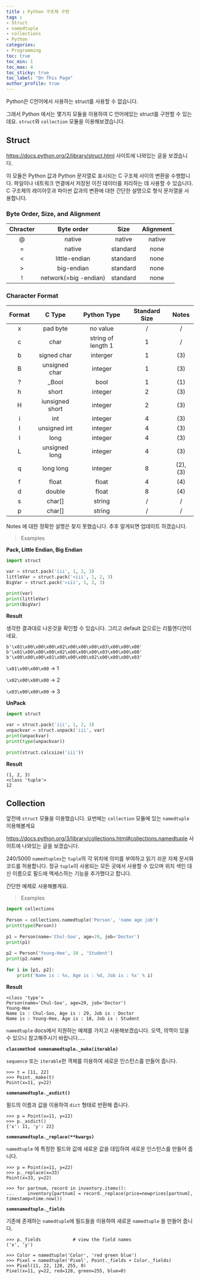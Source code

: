 ```yaml
---
title : Python 구조체 구현
tags :
- Struct
- namedtuple
- collections
- Python
categories:
- Programming
toc: true
toc_min: 1
toc_max: 4
toc_sticky: true
toc_label: "On This Page"
author_profile: true
---
```


Python은 C언어에서 사용하는 struct를 사용할 수 없습니다.

그래서 Python 에서는 몇가지 모듈을 이용하여 C 언어에있는 struct를 구현할 수 있는데요. `struct`와 `collection` 모듈을 이용해보겠습니다.

## Struct

https://docs.python.org/2/library/struct.html 사이트에 나와있는 글을 보겠습니다.

이 모듈은 Python 값과 Python 문자열로 표시되는 C 구조체 사이의 변환을 수행합니다. 파일이나 네트워크 연결에서 저장된 이진 데이터를 처리하는 데 사용할 수 있습니다. C 구조체의 레이아웃과 파이썬 값과의 변환에 대한 간단한 설명으로 형식 문자열을 사용합니다.

### Byte Order, Size, and Alignment

|Chracter|Byte order|Size|Alignment|
|:------:|:--------:|:--:|:-------:|
|@|native|native|native|
|=|native|standard|none|
|<|little-endian|standard|none|
|>|big-endian|standard|none|
|!|network(=big -endian)|standard|none|

### Character Format

|Format|C Type|Python Type|Standard Size|Notes|
|:----:|:----:|:---------:|:-----------:|:---:|
|x|pad byte|no value|/|/|
|c|char|string of length 1|1|/|
|b|signed char|interger|1|(3)|
|B|unsigned char|integer|1|(3)|
|?|_Bool|bool|1|(1)|
|h|short|integer|2|(3)|
|H|iunsigned short|integer|2|(3)|
|i|int|integer|4|(3)|
|I|unsigned int|integer|4|(3)|
|l|long|integer|4|(3)|
|L|unsigned long|integer|4|(3)|
|q|long long|integer|8|(2), (3)|
|f|float|float|4|(4)|
|d|double|float|8|(4)|
|s|char[]|string|/|/|
|p|char[]|string|/|/|

Notes 에 대한 정확한 설명은 찾지 못했습니다. 추후 알게되면 업데이트 하겠습니다.

> Examples

**Pack, Little Endian, Big Endian**

```python
import struct

var = struct.pack('iii', 1, 2, 3)
littleVar = struct.pack('<iii', 1, 2, 3)
BigVar = struct.pack('>iii', 1, 2, 3)

print(var)
print(littleVar)
print(BigVar)
```

**Result**

생각한 결과대로 나온것을 확인할 수 있습니다. 그리고 default 값으로는 리틀엔디언이네요.

```
b'\x01\x00\x00\x00\x02\x00\x00\x00\x03\x00\x00\x00'
b'\x01\x00\x00\x00\x02\x00\x00\x00\x03\x00\x00\x00'
b'\x00\x00\x00\x01\x00\x00\x00\x02\x00\x00\x00\x03'
```

`\x01\x00\x00\x00` -> 1

`\x02\x00\x00\x00` -> 2

`\x03\x00\x00\x00` -> 3

**UnPack**

```python
import struct
 
var = struct.pack('iii', 1, 2, 3)
unpackvar = struct.unpack('iii', var)
print(unpackvar)
print(type(unpackvar))
 
print(struct.calcsize('iii'))
```

**Result**

```
(1, 2, 3)
<class 'tuple'>
12
```

## Collection

앞전에 `struct` 모듈을 이용했습니다. 요번에는 `collection` 모듈에 있는 `namedtuple` 이용해볼게요

https://docs.python.org/3/library/collections.html#collections.namedtuple 사이트에 나와있는 글을 보겠습니다.

240/5000
`namedtuples`는 `tuple`의 각 위치에 의미를 부여하고 읽기 쉬운 자체 문서화 코드를 허용합니다. 정규 `tuple`이 사용되는 모든 곳에서 사용할 수 있으며 위치 색인 대신 이름으로 필드에 액세스하는 기능을 추가했다고 합니다.

간단한 예제로 사용해볼게요.

> Examples

```python
import collections
 
Person = collections.namedtuple('Person', 'name age job')
print(type(Person))
 
p1 = Person(name='Chul-Soo', age=29, job='Doctor')
print(p1)
 
p2 = Person('Young-Hee', 18 , 'Student')
print(p2.name)
 
for i in [p1, p2]:
    print('Name is : %s, Age is : %d, Job is : %s' % i)
```

**Result**

```
<class 'type'>
Person(name='Chul-Soo', age=29, job='Doctor')
Young-Hee
Name is : Chul-Soo, Age is : 29, Job is : Doctor
Name is : Young-Hee, Age is : 18, Job is : Student
```

`namedtuple` docs에서 지원하는 예제를 가지고 사용해보겠습니다. 오역, 의역이 있을 수 있으니 참고해주시기 바랍니다.....

**`classmethod somenamedtuple._make(iterable)`**

`sequence` 또는 `iterable`한 객체를 이용하여 새로운 인스턴스를 만들어 줍니다.

```
>>> t = [11, 22]
>>> Point._make(t)
Point(x=11, y=22)
```

**`somenamedtuple._asdict()`**

필드의 이름과 값을 이용하여 `dict` 형태로 반환해 줍니다.

```
>>> p = Point(x=11, y=22)
>>> p._asdict()
{'x': 11, 'y': 22}
```

**`somenamedtuple._replace(**kwargs)`**

`namedtuple` 에 특정한 필드와 값에 새로운 값을 대입하여 새로운 인스턴스를 만들어 줍니다.

```
>>> p = Point(x=11, y=22)
>>> p._replace(x=33)
Point(x=33, y=22)

>>> for partnum, record in inventory.items():
...     inventory[partnum] = record._replace(price=newprices[partnum], timestamp=time.now())
```

**`somenamedtuple._fields`**

기존에 존재하는 `namedtuple`에 필드들을 이용하여 새로운 `namedtuple` 을 만들어 줍니다.

```
>>> p._fields            # view the field names
('x', 'y')

>>> Color = namedtuple('Color', 'red green blue')
>>> Pixel = namedtuple('Pixel', Point._fields + Color._fields)
>>> Pixel(11, 22, 128, 255, 0)
Pixel(x=11, y=22, red=128, green=255, blue=0)
```